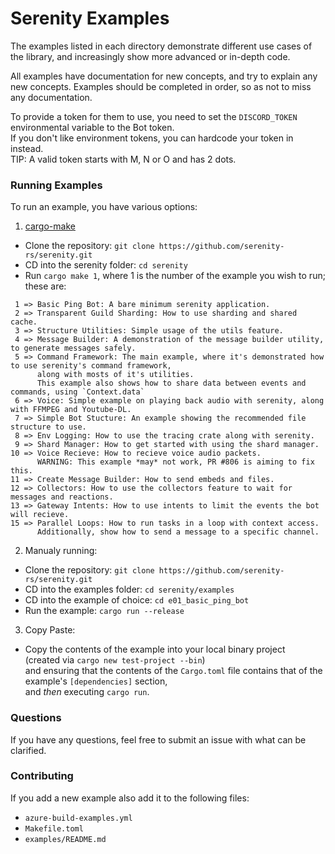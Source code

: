 # Serenity Examples

The examples listed in each directory demonstrate different use cases of the
library, and increasingly show more advanced or in-depth code.

All examples have documentation for new concepts, and try to explain any new
concepts. Examples should be completed in order, so as not to miss any
documentation.

To provide a token for them to use, you need to set the `DISCORD_TOKEN`
environmental variable to the Bot token.\
If you don't like environment tokens, you can hardcode your token in instead.\
TIP: A valid token starts with M, N or O and has 2 dots.

### Running Examples

To run an example, you have various options:

1. [cargo-make](https://lib.rs/crates/cargo-make)
- Clone the repository: `git clone https://github.com/serenity-rs/serenity.git`
- CD into the serenity folder: `cd serenity`
- Run `cargo make 1`, where 1 is the number of the example you wish to run; these are:
```
 1 => Basic Ping Bot: A bare minimum serenity application.
 2 => Transparent Guild Sharding: How to use sharding and shared cache.
 3 => Structure Utilities: Simple usage of the utils feature.
 4 => Message Builder: A demonstration of the message builder utility, to generate messages safely.
 5 => Command Framework: The main example, where it's demonstrated how to use serenity's command framework,
      along with mosts of it's utilities.
      This example also shows how to share data between events and commands, using `Context.data`
 6 => Voice: Simple example on playing back audio with serenity, along with FFMPEG and Youtube-DL.
 7 => Simple Bot Stucture: An example showing the recommended file structure to use.
 8 => Env Logging: How to use the tracing crate along with serenity.
 9 => Shard Manager: How to get started with using the shard manager.
10 => Voice Recieve: How to recieve voice audio packets.
      WARNING: This example *may* not work, PR #806 is aiming to fix this.
11 => Create Message Builder: How to send embeds and files.
12 => Collectors: How to use the collectors feature to wait for messages and reactions.
13 => Gateway Intents: How to use intents to limit the events the bot will recieve.
15 => Parallel Loops: How to run tasks in a loop with context access.
      Additionally, show how to send a message to a specific channel.
```

2. Manualy running:
- Clone the repository: `git clone https://github.com/serenity-rs/serenity.git`
- CD into the examples folder: `cd serenity/examples`
- CD into the example of choice: `cd e01_basic_ping_bot`
- Run the example: `cargo run --release`

3. Copy Paste:
- Copy the contents of the example into your local binary project\
(created via `cargo new test-project --bin`)\
and ensuring that the contents of the `Cargo.toml` file
contains that of the example's `[dependencies]` section,\
and _then_ executing `cargo run`.

### Questions

If you have any questions, feel free to submit an issue with what can be
clarified.

### Contributing

If you add a new example also add it to the following files:
- `azure-build-examples.yml`
- `Makefile.toml`
- `examples/README.md`

